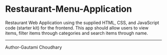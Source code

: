 # Restaurant-Menu-Application
Restaurant Web Application using the supplied HTML, CSS, and JavaScript code (starter kit) for the frontend. This app should allow users to view items, filter items through categories and search items through name.
<hr>
Author-Gautami Choudhary
